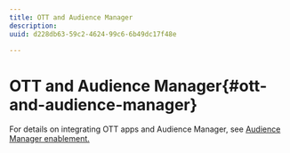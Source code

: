 ```yaml
---
title: OTT and Audience Manager
description: 
uuid: d228db63-59c2-4624-99c6-6b49dc17f48e

---
```


# OTT and Audience Manager{#ott-and-audience-manager}

For details on integrating OTT apps and Audience Manager, see [Audience Manager enablement.](/help/intro-to-ava/am-enablement.md)
